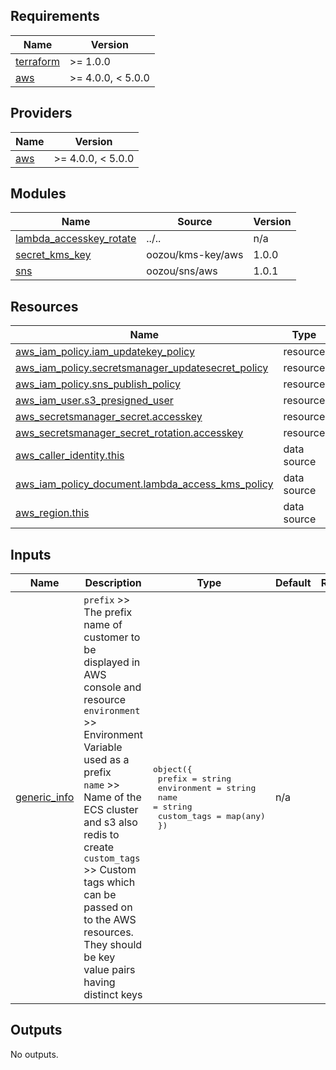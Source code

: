 <!-- BEGIN_TF_DOCS -->
## Requirements

| Name                                                                      | Version           |
|---------------------------------------------------------------------------|-------------------|
| <a name="requirement_terraform"></a> [terraform](#requirement\_terraform) | >= 1.0.0          |
| <a name="requirement_aws"></a> [aws](#requirement\_aws)                   | >= 4.0.0, < 5.0.0 |

## Providers

| Name                                              | Version           |
|---------------------------------------------------|-------------------|
| <a name="provider_aws"></a> [aws](#provider\_aws) | >= 4.0.0, < 5.0.0 |

## Modules

| Name                                                                                                          | Source            | Version |
|---------------------------------------------------------------------------------------------------------------|-------------------|---------|
| <a name="module_lambda_accesskey_rotate"></a> [lambda\_accesskey\_rotate](#module\_lambda\_accesskey\_rotate) | ../..             | n/a     |
| <a name="module_secret_kms_key"></a> [secret\_kms\_key](#module\_secret\_kms\_key)                            | oozou/kms-key/aws | 1.0.0   |
| <a name="module_sns"></a> [sns](#module\_sns)                                                                 | oozou/sns/aws     | 1.0.1   |

## Resources

| Name                                                                                                                                                       | Type        |
|------------------------------------------------------------------------------------------------------------------------------------------------------------|-------------|
| [aws_iam_policy.iam_updatekey_policy](https://registry.terraform.io/providers/hashicorp/aws/latest/docs/resources/iam_policy)                              | resource    |
| [aws_iam_policy.secretsmanager_updatesecret_policy](https://registry.terraform.io/providers/hashicorp/aws/latest/docs/resources/iam_policy)                | resource    |
| [aws_iam_policy.sns_publish_policy](https://registry.terraform.io/providers/hashicorp/aws/latest/docs/resources/iam_policy)                                | resource    |
| [aws_iam_user.s3_presigned_user](https://registry.terraform.io/providers/hashicorp/aws/latest/docs/resources/iam_user)                                     | resource    |
| [aws_secretsmanager_secret.accesskey](https://registry.terraform.io/providers/hashicorp/aws/latest/docs/resources/secretsmanager_secret)                   | resource    |
| [aws_secretsmanager_secret_rotation.accesskey](https://registry.terraform.io/providers/hashicorp/aws/latest/docs/resources/secretsmanager_secret_rotation) | resource    |
| [aws_caller_identity.this](https://registry.terraform.io/providers/hashicorp/aws/latest/docs/data-sources/caller_identity)                                 | data source |
| [aws_iam_policy_document.lambda_access_kms_policy](https://registry.terraform.io/providers/hashicorp/aws/latest/docs/data-sources/iam_policy_document)     | data source |
| [aws_region.this](https://registry.terraform.io/providers/hashicorp/aws/latest/docs/data-sources/region)                                                   | data source |

## Inputs

| Name                                                                     | Description                                                                                                                                                                                                                                                                                                                                                       | Type                                                                                                                                          | Default | Required |
|--------------------------------------------------------------------------|-------------------------------------------------------------------------------------------------------------------------------------------------------------------------------------------------------------------------------------------------------------------------------------------------------------------------------------------------------------------|-----------------------------------------------------------------------------------------------------------------------------------------------|---------|:--------:|
| <a name="input_generic_info"></a> [generic\_info](#input\_generic\_info) | `prefix`      >> The prefix name of customer to be displayed in AWS console and resource<br>  `environment` >> Environment Variable used as a prefix<br>  `name`        >> Name of the ECS cluster and s3 also redis to create<br>  `custom_tags` >> Custom tags which can be passed on to the AWS resources. They should be key value pairs having distinct keys | <pre>object({<br>    prefix      = string<br>    environment = string<br>    name        = string<br>    custom_tags = map(any)<br>  })</pre> | n/a     |   yes    |

## Outputs

No outputs.
<!-- END_TF_DOCS -->

